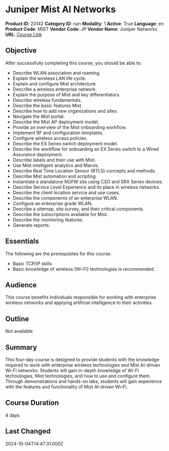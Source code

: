 # Juniper Mist AI Networks

**Product ID**: 23142
**Category ID**: nan
**Modality**: 1
**Active**: True
**Language**: en
**Product Code**: MIST
**Vendor Code**: JP
**Vendor Name**: Juniper Networks
**URL**: [Course Link](https://www.fastlaneus.com/course/juniper-mist)

## Objective
After successfully completing this course, you should be able to:


- Describe WLAN association and roaming.
- Explain the wireless LAN life cycle.
- Explain and configure Mist architecture.
- Describe a wireless enterprise network.
- Explain the purpose of Mist and key differentiators.
- Describe wireless fundamentals.
- Describe the basic features Mist.
- Describe how to add new organizations and sites.
- Navigate the Mist portal.
- Describe the Mist AP deployment model.
- Provide an overview of the Mist onboarding workflow.
- Implement RF and configuration templates.
- Configure wireless access policies.
- Describe the EX Series switch deployment model.
- Describe the workflow for onboarding an EX Series switch to a Wired Assurance deployment.
- Describe labels and their use with Mist.
- Use Mist intelligent analytics and Marvis.
- Describe Real Time Location Sensor (RTLS) concepts and methods.
- Describe Mist automation and scripting.
- Instantiate a standalone NGFW site using CSO and SRX Series devices.
- Describe Service Level Experience and its place in wireless networks.
- Describe the client location service and use cases.
- Describe the components of an enterprise WLAN.
- Configure an enterprise grade WLAN.
- Describe a sitemap, site survey, and their critical components.
- Describe the subscriptions available for Mist.
- Describe the monitoring features.
- Generate reports.

## Essentials
The following are the prerequisites for this course:


- Basic TCP/IP skills
- Basic knowledge of wireless (Wi-Fi) technologies is recommended.

## Audience
This course benefits individuals responsible for working with enterprise wireless networks and applying artificial intelligence to their activities.

## Outline
Not available

## Summary
This four-day course is designed to provide students with the knowledge required to work with enterprise wireless technologies and Mist AI-driven Wi-Fi networks. Students will gain in-depth knowledge of Wi-Fi technologies, Mist technologies, and how to use and configure them. Through demonstrations and hands-on labs, students will gain experience with the features and functionality of Mist AI-driven Wi-Fi.

## Course Duration
4 days

## Last Changed
2024-10-04T14:47:31.000Z
